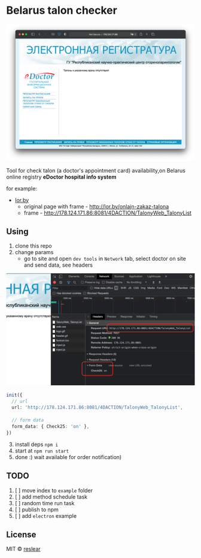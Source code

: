 # Belarus talon checker

![](docs/main.png)

Tool for check talon (a doctor's appointment card) availability,on Belarus online registry **eDoctor hospital info system**

for example:

- [lor.by](https://lor.by)
  - original page with frame - http://lor.by/onlajn-zakaz-talona
  - frame - http://178.124.171.86:8081/4DACTION/TalonyWeb_TalonyList

## Using

1. clone this repo
2. change params
   - go to site and open `dev tools` in `Network` tab, select doctor on site and send data, see headers

![](docs/devtools.png)

```ts
init({
  // url
  url: 'http://178.124.171.86:8081/4DACTION/TalonyWeb_TalonyList',

  // form data
  form_data: { Check25: 'on' },
})
```

3. install deps `npm i`
4. start at `npm run start`
5. done :) wait available for order notification)

## TODO

1. [ ] move index to `example` folder
2. [ ] add method schedule task
3. [ ] random time run task
4. [ ] publish to npm
5. [ ] add `electron` example

## License

MIT &copy; [reslear](https://github.com/reslear)
